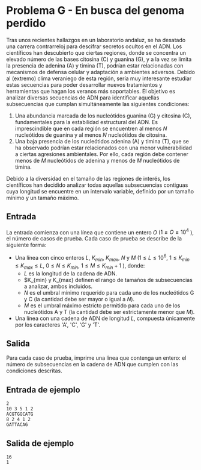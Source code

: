 # Problema G - En busca del genoma perdido

Tras unos recientes hallazgos en un laboratorio andaluz, se ha desatado una
carrera contrarreloj para descifrar secretos ocultos en el ADN. Los científicos
han descubierto que ciertas regiones, donde se concentra un elevado número de
las bases citosina (C) y guanina (G), y a la vez se limita la presencia de
adenina (A) y timina (T), podrían estar relacionadas con mecanismos de defensa
celular y adaptación a ambientes adversos. Debido al (extremo) clima veraniego
de esta región, sería muy interesante estudiar estas secuencias para poder
desarrollar nuevos tratamientos y herramientas que hagan los veranos más
soportables. El objetivo es analizar diversas secuencias de ADN para
identificar aquellas subsecuencias que cumplan simultáneamente las siguientes
condiciones:
1. Una abundancia marcada de los nucleótidos guanina (G) y citosina (C),
   fundamentales para la estabilidad estructural del ADN. Es imprescindible que
en cada región se encuentren al menos $N$ nucleótidos de guanina y al menos $N$
nucleótidos de citosina.
2. Una baja presencia de los nucleótidos adenina (A) y timina (T), que se ha
   observado podrían estar relacionados con una menor vulnerabilidad a ciertas
agresiones ambientales. Por ello, cada región debe contener menos de $M$
nucleótidos de adenina y menos de $M$ nucleótidos de timina.

Debido a la diversidad en el tamaño de las regiones de interés, los científicos
han decidido analizar todas aquellas subsecuencias contiguas cuya longitud se
encuentre en un intervalo variable, definido por un tamaño mínimo y un tamaño
máximo.

## Entrada
La entrada comienza con una línea que contiene un entero $O$ ($1 \leq O \leq
10^4$ ), el número de casos de prueba. Cada caso de prueba se describe de la
siguiente forma:
- Una línea con cinco enteros $L$, $K_{min}$, $K_{max}$, $N$ y $M$ ($1 \leq L
  \leq 10^6 \text{, } 1 \leq K_{min} \leq K_{max} \leq L \text{, } 0 \leq N
\leq K_{min} \text{, } 1 \leq M \leq K_{min} + 1$ ), donde:
    - $L$ es la longitud de la cadena de ADN.
    - $K_{min} y K_{max} definen el rango de tamaños de subsecuencias a
      analizar, ambos incluidos.
    - $N$ es el umbral mínimo requerido para cada uno de los nucleótidos G y C
      (la cantidad debe ser mayor o igual a $N$).
    - $M$ es el umbral máximo estricto permitido para cada uno de los
      nucleótidos A y T (la cantidad debe ser estrictamente menor que $M$).
- Una línea con una cadena de ADN de longitud $L$, compuesta únicamente por los
  caracteres 'A', 'C', 'G' y 'T'.

## Salida
Para cada caso de prueba, imprime una línea que contenga un entero: el número
de subsecuencias en la cadena de ADN que cumplen con las condiciones descritas.

## Entrada de ejemplo
```
2
10 3 5 1 2
ACGTGGCATG
8 2 4 1 2
GATTACAG
```

## Salida de ejemplo
```
16
1
```